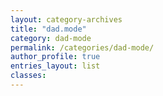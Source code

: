 ```yaml
---
layout: category-archives
title: "dad.mode"
category: dad-mode
permalink: /categories/dad-mode/
author_profile: true
entries_layout: list
classes:
---
```

